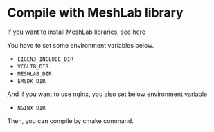 # Compile with MeshLab library

If you want to install MeshLab libraries, see [here](https://github.com/Nitta-K-git/vcglib_samples)

You have to set some environment variables below.

- `EIGEN3_INCLUDE_DIR`
- `VCGLIB_DIR`
- `MESHLAB_DIR`
- `EMSDK_DIR`

And if you want to use nginx, you also set below environment variable

- `NGINX_DIR`

Then, you can compile by cmake command.



